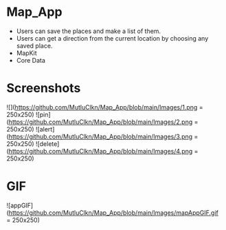# Map_App
- Users can save the places and make a list of them. 
- Users can get a direction from the current location by choosing any saved place.
- MapKit
- Core Data

# Screenshots
![](https://github.com/MutluClkn/Map_App/blob/main/Images/1.png = 250x250)
![pin](https://github.com/MutluClkn/Map_App/blob/main/Images/2.png = 250x250)
![alert](https://github.com/MutluClkn/Map_App/blob/main/Images/3.png = 250x250)
![delete](https://github.com/MutluClkn/Map_App/blob/main/Images/4.png = 250x250)

# GIF
![appGIF](https://github.com/MutluClkn/Map_App/blob/main/Images/mapAppGIF.gif = 250x250)
